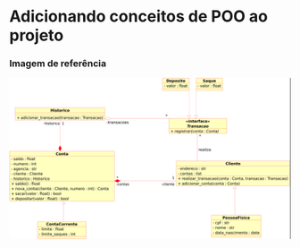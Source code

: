 # Adicionando conceitos de POO ao projeto

### Imagem de referência
  ![referencia.png](referencia.png)